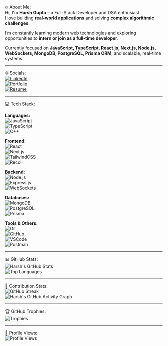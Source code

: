 🔥 About Me:  
Hi, I'm **Harsh Gupta** – a Full-Stack Developer and DSA enthusiast.  
I love building **real-world applications** and solving **complex algorithmic challenges**.  

I’m constantly learning modern web technologies and exploring opportunities to **intern or join as a full-time developer**.  

Currently focused on **JavaScript, TypeScript, React.js, Next.js, Node.js, WebSockets, MongoDB, PostgreSQL, Prisma ORM**, and scalable, real-time systems.  

---

🌐 Socials:  
[![LinkedIn](https://img.shields.io/badge/LinkedIn-0077B5?style=for-the-badge&logo=linkedin&logoColor=white)](https://linkedin.com/in/harshachieve100)  
[![Portfolio](https://img.shields.io/badge/Portfolio-000000?style=for-the-badge&logo=ko-fi&logoColor=white)](https://harshgupta-portfolio-nine.vercel.app)  
[![Resume](https://img.shields.io/badge/Resume-PDF-red?style=for-the-badge&logo=adobeacrobat&logoColor=white)](https://drive.google.com/file/d/1wFU3kK37jDNGv9GsbuJ89pLkypD9c61b/view?usp=sharing)

---

💻 Tech Stack:  

**Languages:**  
![JavaScript](https://img.shields.io/badge/JavaScript-F7DF1E?style=for-the-badge&logo=javascript&logoColor=black)  
![TypeScript](https://img.shields.io/badge/TypeScript-3178C6?style=for-the-badge&logo=typescript&logoColor=white)  
![C++](https://img.shields.io/badge/C++-00599C?style=for-the-badge&logo=cplusplus&logoColor=white)  

**Frontend:**  
![React](https://img.shields.io/badge/React-20232A?style=for-the-badge&logo=react&logoColor=61DAFB)  
![Next.js](https://img.shields.io/badge/Next.js-000000?style=for-the-badge&logo=nextdotjs&logoColor=white)  
![TailwindCSS](https://img.shields.io/badge/TailwindCSS-38B2AC?style=for-the-badge&logo=tailwindcss&logoColor=white)  
![Recoil](https://img.shields.io/badge/Recoil-3578E5?style=for-the-badge&logo=recoil&logoColor=white)  

**Backend:**  
![Node.js](https://img.shields.io/badge/Node.js-43853D?style=for-the-badge&logo=node.js&logoColor=white)  
![Express.js](https://img.shields.io/badge/Express.js-404D59?style=for-the-badge)  
![WebSockets](https://img.shields.io/badge/WebSockets-010101?style=for-the-badge&logo=socket.io&logoColor=white)  

**Databases:**  
![MongoDB](https://img.shields.io/badge/MongoDB-4EA94B?style=for-the-badge&logo=mongodb&logoColor=white)  
![PostgreSQL](https://img.shields.io/badge/PostgreSQL-316192?style=for-the-badge&logo=postgresql&logoColor=white)  
![Prisma](https://img.shields.io/badge/Prisma-0C344B?style=for-the-badge&logo=prisma&logoColor=white)  

**Tools & Others:**  
![Git](https://img.shields.io/badge/Git-F05032?style=for-the-badge&logo=git&logoColor=white)  
![GitHub](https://img.shields.io/badge/GitHub-181717?style=for-the-badge&logo=github&logoColor=white)  
![VSCode](https://img.shields.io/badge/VSCode-0078D4?style=for-the-badge&logo=visualstudiocode&logoColor=white)  
![Postman](https://img.shields.io/badge/Postman-FF6C37?style=for-the-badge&logo=postman&logoColor=white)  

---

📊 GitHub Stats:  
![Harsh's GitHub Stats](https://github-readme-stats.vercel.app/api?username=harshgupta751&show_icons=true&theme=radical&count_private=true&include_all_commits=true)  
![Top Languages](https://github-readme-stats.vercel.app/api/top-langs/?username=harshgupta751&layout=compact&theme=radical)  

---

🌟 Contribution Stats:  
![GitHub Streak](https://github-readme-streak-stats.herokuapp.com/?user=harshgupta751&theme=radical)  
![Harsh's GitHub Activity Graph](https://github-readme-activity-graph.vercel.app/graph?username=harshgupta751&theme=radical)  

---

🏆 GitHub Trophies:  
![Trophies](https://github-profile-trophy.vercel.app/?username=harshgupta751&theme=radical&row=1&column=5)  

---

👀 Profile Views:  
![Profile Views](https://komarev.com/ghpvc/?username=harshgupta751&color=green)
